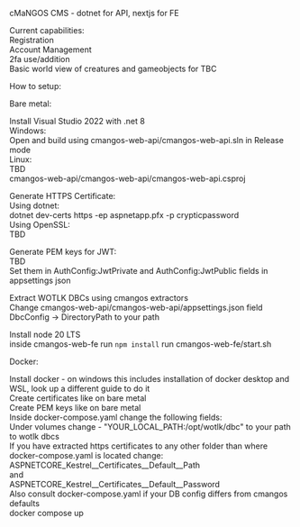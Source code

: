 cMaNGOS CMS - dotnet for API, nextjs for FE

Current capabilities:  
Registration  
Account Management  
2fa use/addition  
Basic world view of creatures and gameobjects for TBC  

How to setup:

Bare metal:

Install Visual Studio 2022 with .net 8  
Windows:  
Open and build using cmangos-web-api/cmangos-web-api.sln in Release mode  
Linux:  
TBD  
cmangos-web-api/cmangos-web-api/cmangos-web-api.csproj  

Generate HTTPS Certificate:  
Using dotnet:  
dotnet dev-certs https -ep aspnetapp.pfx -p crypticpassword  
Using OpenSSL:  
TBD  

Generate PEM keys for JWT:  
TBD  
Set them in AuthConfig:JwtPrivate and AuthConfig:JwtPublic fields in appsettings json  

Extract WOTLK DBCs using cmangos extractors  
Change cmangos-web-api/cmangos-web-api/appsettings.json field DbcConfig -> DirectoryPath to your path  

Install node 20 LTS  
inside cmangos-web-fe run `npm install`
run cmangos-web-fe/start.sh  

Docker:  

Install docker - on windows this includes installation of docker desktop and WSL, look up a different guide to do it  
Create certificates like on bare metal  
Create PEM keys like on bare metal  
Inside docker-compose.yaml change the following fields:  
Under volumes change - "YOUR_LOCAL_PATH:/opt/wotlk/dbc" to your path to wotlk dbcs  
If you have extracted https certificates to any other folder than where docker-compose.yaml is located change:  
ASPNETCORE_Kestrel__Certificates__Default__Path  
and  
ASPNETCORE_Kestrel__Certificates__Default__Password  
Also consult docker-compose.yaml if your DB config differs from cmangos defaults  
docker compose up  